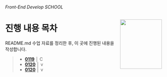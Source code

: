 ###### Front-End Develop SCHOOL

<img src="../../ASSETS/table-of-contents.png" alt="" align="right" width="134" height="160">

# 진행 내용 목차

README.md 수업 자료를 정리한 후, 이 곳에 진행된 내용을 작성합니다.

> - __[0119](./200511.md)__ │ C
> - __[0120](./200512.md)__ │ v
> - __[0120](./200512.md)__ │ v
